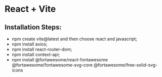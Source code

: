 # React + Vite

## Installation Steps:
- npm create vite@latest and then choose react and javascript;
- npm install axios; 
- npm install react-router-dom;
- npm install context-api;
- npm install @fortawesome/react-fontawesome @fortawesome/fontawesome-svg-core @fortawesome/free-solid-svg-icons
